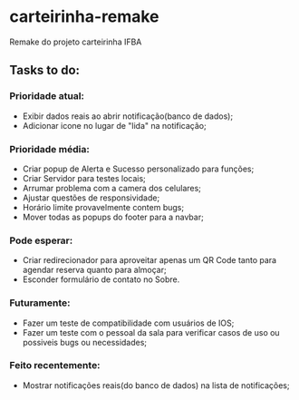 # carteirinha-remake
Remake do projeto carteirinha IFBA

## Tasks to do:
### Prioridade atual:
- Exibir dados reais ao abrir notificação(banco de dados);
- Adicionar icone no lugar de "lida" na notificação;

### Prioridade média:
- Criar popup de Alerta e Sucesso personalizado para funções;
- Criar Servidor para testes locais;
- Arrumar problema com a camera dos celulares;
- Ajustar questões de responsividade;
- Horário limite provavelmente contem bugs;
- Mover todas as popups do footer para a navbar;
  
### Pode esperar:
- Criar redirecionador para aproveitar apenas um QR Code tanto para agendar reserva quanto para almoçar;
- Esconder formulário de contato no Sobre.


### Futuramente:
- Fazer um teste de compatibilidade com usuários de IOS;
- Fazer um teste com o pessoal da sala para verificar casos de uso ou possiveis bugs ou necessidades;

### Feito recentemente:
- Mostrar notificações reais(do banco de dados) na lista de notificações;
